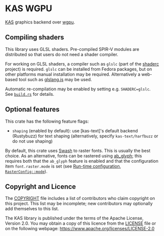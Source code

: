 KAS WGPU
======

[KAS] graphics backend over [wgpu].

[KAS]: https://crates.io/crates/kas
[wgpu]: https://github.com/gfx-rs/wgpu-rs


Compiling shaders
-----------------

This library uses GLSL shaders. Pre-compiled SPIR-V modules are distributed so
that users do not need a shader compiler.

For working on GLSL shaders, a compiler such as `glslc` (part of the [shaderc]
project) is required. `glslc` can be installed from Fedora packages, but on
other platforms manual installation may be required. Alternatively a web-based
tool such as [glslang.js] may be used.

Automatic re-compilation may be enabled by setting e.g. `SHADERC=glslc`.
See [`build.rs`](build.rs) for details.

[glslang.js]: https://alexaltea.github.io/glslang.js/
[shaderc]: https://github.com/google/shaderc


Optional features
-------

This crate has the following feature flags:

-   `shaping` (enabled by default): use [kas-text]'s default backend (Rustybuzz)
    for text shaping (alternatively, specify `kas-text/harfbuzz` or do not use
    shaping)

By default, this crate uses [Swash] to raster fonts. This is usually the best
choice. As an alternative, fonts can be rastered using [ab_glyph]; this requires
both that the `ab_glyph` feature is enabled and that the configuration item
`font.raster.mode`  is set (see [Run-time configuration], [`RasterConfig::mode`]).

[Swash]: https://github.com/dfrg/swash
[ab_glyph]: https://crates.io/crates/ab_glyph
[`RasterConfig::mode`]: https://docs.rs/kas/latest/kas/config/struct.RasterConfig.html#structfield.mode
[Run-time configuration]: https://github.com/kas-gui/kas/wiki/Run%E2%80%90time-configuration

Copyright and Licence
-------

The [COPYRIGHT](COPYRIGHT) file includes a list of contributors who claim
copyright on this project. This list may be incomplete; new contributors may
optionally add themselves to this list.

The KAS library is published under the terms of the Apache License, Version 2.0.
You may obtain a copy of this licence from the [LICENSE](LICENSE) file or on
the following webpage: <https://www.apache.org/licenses/LICENSE-2.0>
